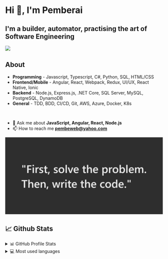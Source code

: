 # Hi 👋, I'm Pemberai

## I'm a builder, automator, practising the art of Software Engineering

<div>
  <a class="header-badge" target="_blank" href="https://www.linkedin.com/in/pemberaisweto/">
    <img src="https://img.shields.io/badge/style--5eba00.svg?label=LinkedIn&logo=linkedin&style=social">
  </a>
</div>
  
## About

* **Programming** - Javascript, Typescript, C#, Python, SQL, HTML/CSS 
* **Frontend/Mobile** - Angular, React, Webpack, Redux, UI/UX, React Native, Ionic 
* **Backend** - Node.js, Express.js, .NET Core, SQL Server, MySQL, PostgreSQL, DynamoDB 
* **General** - TDD, BDD, CI/CD, Git, AWS, Azure, Docker, K8s 

<br />

- 💬 Ask me about **JavaScript, Angular, React, Node.js**
- 📫 How to reach me **pembeweb@yahoo.com**

![alt "First, solve the problem. Then, write the code."](quote.png)

## 📈 Github Stats

<!-- https://github.com/anuraghazra/github-readme-stats -->
<details>
  <summary>📊 GitHub Profile Stats</summary>
  <br/>
  <a href="https://github.com/anuraghazra/github-readme-stats"><img alt="DenverCoder1's Github Stats" src="https://github-readme-stats.vercel.app/api?username=thepembeweb&show_icons=true&count_private=true&theme=dark&hide_border=true&bg_color=0D1117" /></a>
</details>

<details> 
  <summary>💻 Most used languages</summary>
  <br/>
  <a href="https://github.com/anuraghazra/github-readme-stats"><img alt="thepembeweb's Top Languages" src="https://github-readme-stats.vercel.app/api/top-langs/?username=thepembeweb&langs_count=10&layout=compact&theme=dark&hide_border=true&bg_color=0D1117" /></a>
  <br/>
  <b>Note:</b> This chart is only a metric of which languages my public code on GitHub consists of and does not reflect my experience or skill level.
</details>


</details>
